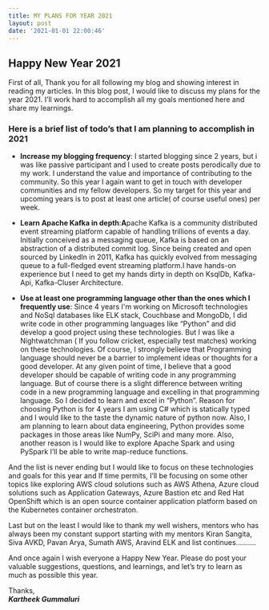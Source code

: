 ```yaml
---
title: MY PLANS FOR YEAR 2021
layout: post
date: '2021-01-01 22:00:46'
---
```


## Happy New Year 2021
 First of all, Thank you for all  following my blog and showing interest in reading my articles. In this blog post, I would like to discuss my plans for the year 2021. I’ll work hard to accomplish all my goals mentioned here and share my learnings.

### Here is a brief list of todo’s that I am planning to accomplish in 2021

* **Increase my blogging frequency**: I started blogging since 2 years, but i was like passive participant and I used to create posts perodically due to my work. I understand the value and importance of contributing to the community. So this year I again want to get in touch with developer communities and my fellow developers. So my target for this year and upcoming years is to post at least one article( of course useful ones) per week.

* **Learn Apache Kafka in depth**:**A**pache Kafka is a community distributed event streaming platform capable of handling trillions of events a day. Initially conceived as a messaging queue, Kafka is based on an abstraction of a distributed commit log. Since being created and open sourced by LinkedIn in 2011, Kafka has quickly evolved from messaging queue to a full-fledged event streaming platform.I have hands-on experience but I need to get my hands dirty in depth on  KsqlDb, Kafka-Api, Kafka-Cluser Architecture.

* **Use at least one programming language other than the ones which I frequently use**: Since 4  years I'm  working on Microsoft technologies and NoSql databases like ELK stack, Couchbase and MongoDb, I did write code in other programming languages like “Python” and did develop a good project using these technologies. But I was like a Nightwatchman ( If you follow cricket, especially test matches) working on these technologies. Of course, I strongly believe that Programming language should never be a barrier to implement ideas or thoughts for a good developer. At any given point of time, I believe that a good developer should be capable of writing code in any programming language. But of course there is a slight difference between writing code in a new programming language and excelling in that programming language. So I decided to learn and excel in “Python”. Reason for choosing Python is for 4 years I am using C# which is statically typed and I would like to the taste the dynamic nature of python now. Also, I am planning to learn about data engineering, Python provides some packages in those areas like NumPy, SciPi and many more. Also, another reason is I would like to explore Apache Spark and using PySpark I’ll be able to write map-reduce functions.

And the list is never ending but I would like to focus on these technologies and goals for this year and If time permits, I’ll be focusing on some other topics like exploring AWS cloud solutions such as AWS Athena, Azure cloud solutions such as Application Gateways, Azure Bastion etc and Red Hat OpenShift which is an open source container application platform based on the Kubernetes container orchestraton.

Last but on the least I would like to thank my well wishers, mentors who has always been my constant support starting with my mentors Kiran Sangita, Siva AVKD, Pavan Arya, Sumath AWS, Aravind ELK and list continues.......... 

And once again I wish everyone a Happy New Year. Please do post your valuable suggestions, questions, and learnings, and let’s try to learn as much as possible this year.

Thanks,<br>
***Kartheek Gummaluri***
